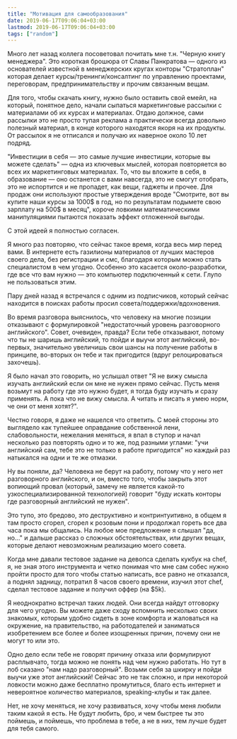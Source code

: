 ```yaml
---
title: "Мотивация для самообразования"
date: 2019-06-17T09:06:04+03:00
lastmod: 2019-06-17T09:06:04+03:00
tags: ["random"]
---
```


Много лет назад коллега посоветовал почитать мне т.н. "Черную книгу менеджера". Это короткая брошюра от Славы Панкратова — одного из основателей известной в менеджерских кругах конторы "Стратоплан" которая делает курсы/тренинги/консалтинг по управлению проектами, переговорам, предпринимательству и прочим связанным вещам. 

Для того, чтобы скачать книгу, нужно было оставить свой емейл, на который, понятное дело, начали сыпаться маркетинговые рассылки с материалами об их курсах и материалах. Отдаю должное, сами рассылки это не просто тупая реклама а практически всегда довольно полезный материал, в конце которого находятся якоря на их продукты. От рассылок я не отписался и получаю их наверное около 10 лет подряд. 

"Инвестиции в себя — это самые лучшие инвестиции, которые вы можете сделать" — одна из ключевых мыслей, которая повторяется во всех их маркетинговых материалах. То, что вы вложите в себя, в образование — оно останется с вами навсегда, это не смогут отобрать, это не испортится и не пропадет, как вещи, гаджеты и прочее. Для продаж они используют простые утверждения вроде "Смотрите, вот вы купите наши курсы за 1000$ в год, но по результатам подымете свою зарплату на 500$ в месяц", короче ловкими математическими манипуляциями пытаются показать эффект отложенной выгоды.

С этой идеей я полностью согласен.

Я много раз повторяю, что сейчас такое время, когда весь мир перед вами. В интернете есть газилионы материалов от лучших мастеров своего дела, без регистрации и смс, благодаря которым можно стать специалистом в чем угодно. Особенно это касается около-разработки, где все что вам нужно — это компьютер подключенный к сети. Глупо не пользоваться этим.

Пару дней назад я встречался с одним из подписчиков, который сейчас находится в поисках работы просил совета/поддержки/вдохновения.

Во время разговора выяснилось, что человеку на многие позиции отказывают с формулировкой "недостаточный уровень разговорного английского". Совет, очевиден, правда? Если тебе отказывают, потому что ты не шаришь английский, то пойди и выучи этот английский, во-первых, значительно увеличишь свои шансы на получение работы в принципе, во-вторых он тебе и так пригодится (вдруг релоцироваться захочешь). 

Я было начал это говорить, но услышал ответ "Я не вижу смысла изучать английский если он мне не нужен прямо сейчас. Пусть меня возьмут на работу где это нужно будет, я тогда буду изучать и сразу применять. А пока что не вижу смысла. А читать и писать я умею норм, че они от меня хотят?".

Честно говоря, я даже не нашелся что ответить. С моей стороны это выглядело как тупейшее оправдание собственной лени, слабовольности, нежелания меняться, я впал в ступор и начал несколько раз повторять одно и то же, под разными углами: "учи английский сам, тебе это не только в работе пригодится" но каждый раз натыкался на одни и те же отмазки.

Ну вы поняли, да? Человека не берут на работу, потому что у него нет разговорного английского, и он, вместо того, чтобы закрыть этот вопиющий  провал (который, замечу не является какой-то узкоспециализированной технологией) говорит "буду искать конторы где разговорный английский не нужен".

Это тупо, это бредово, это деструктивно и контринтуитивно, в общем я там просто сгорел, сгорел к розовым пони и продолжал гореть все два часа пока мы общались. На любое мое предложение я слышал "да, но..." и дальше рассказ о сложных обстоятельствах, или других вещах, которые делают невозможным реализацию моего совета.

Когда мне давали тестовое задание на девопса сделать кукбук на chef, я, не зная этого инструмента и четко понимая что мне сам собес нужно пройти просто для того чтобы статью написать, все равно не отказался, а поднял задницу, потратил 8 часов своего времени, изучил этот chef, сделал тестовое задание и получил оффер (на $5k).

Я неоднократно встречал таких людей. Они всегда найдут отговорку для чего угодно. Вы можете даже сходу вспомнить несколько своих знакомых, которым удобно сидеть в зоне комфорта и жаловаться на окружение, на правительство, на работодателей и заниматься изобретением все более и более изощренных причин, почему они не могут то или это.

Одно дело если тебе не говорят причину отказа или формулируют расплывчато, тогда можно не понять над чем нужно работать. Но тут в лоб сказано "нам надо разговорный". Возьми себя за шкирку и пойди выучи уже этот английский! Сейчас это не так сложно, и при некоторой ловкости можно даже бесплатно промутиться, благо есть интернет и невероятное количество материалов, speaking-клубы и так далее.

Нет, не хочу меняться, не хочу развиваться, хочу чтобы меня любили таким какой я есть. Не будут любить, бро, и чем быстрее ты это поймешь, и поймешь, что проблема в тебе, а не в них, тем лучше будет для тебя самого.